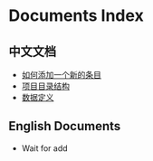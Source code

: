 # Documents Index

## 中文文档

- [如何添加一个新的条目](zh-Hnas/how-to-add.md)
- [项目目录结构](zh-Hans/directory-structure.md)
- [数据定义](zh-Hans/data-spec.md)

## English Documents

- Wait for add

